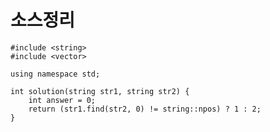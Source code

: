 # 소스정리

    #include <string>
    #include <vector>
    
    using namespace std;
    
    int solution(string str1, string str2) {
        int answer = 0;
        return (str1.find(str2, 0) != string::npos) ? 1 : 2;
    }

